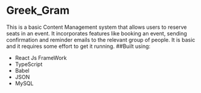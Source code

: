 # Greek_Gram
This is a basic Content Management system that allows users to reserve seats in an event. It incorporates features like booking an event, sending confirmation and reminder emails 
to the relevant group of people. It is basic and it requires some effort to get it running. 
##Built using:
- React Js FrameWork
- TypeScript
- Babel
- JSON
- MySQL
